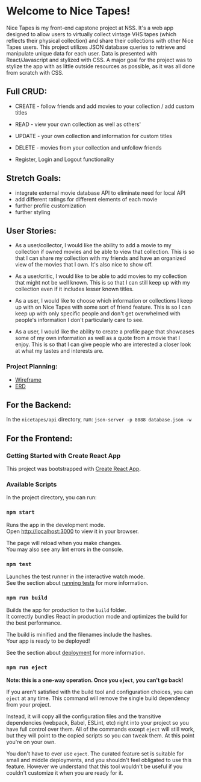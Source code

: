 # Welcome to Nice Tapes!
Nice Tapes is my front-end capstone project at NSS. It's a web app designed to allow users to virtually collect vintage VHS tapes (which reflects their physical collection) and share their collections with other Nice Tapes users. This project utilizes JSON database queries to retrieve and manipulate unique data for each user. Data is presented with React/Javascript and stylized with CSS. A major goal for the project was to stylize the app with as little outside resources as possible, as it was
all done from scratch with CSS.

## Full CRUD:
- CREATE - follow friends and add movies to your collection / add custom titles
- READ - view your own collection as well as others'
- UPDATE - your own collection and information for custom titles
- DELETE - movies from your collection and unfollow friends

- Register, Login and Logout functionality

## Stretch Goals:
- integrate external movie database API to eliminate need for local API
- add different ratings for different elements of each movie
- further profile customization
- further styling

## User Stories:
* As a user/collector, I would like the ability to add a movie to my collection if owned movies and be able to view that collection. This is so that I can share my collection with my friends and have an organized view of the movies that I own. It's also nice to show off.

* As a user/critic, I would like to be able to add movies to my collection that might not be well known. This is so that I can still keep up with my collection even if it includes lesser known titles.

* As a user, I would like to choose which information or collections I keep up with on Nice Tapes with some sort of friend feature. This is so I can keep up with only specific people and don't get overwhelmed with people's information I don't particularly care to see.

* As a user, I would like the ability to create a profile page that showcases some of my own information as well as a quote from a movie that I enjoy. This is so that I can give people who are interested a closer look at what my tastes and interests are.

### Project Planning:
- [Wireframe](https://miro.com/app/board/uXjVOHzxGgY=/)
- [ERD](https://dbdiagram.io/d/62113ed9485e433543e16fe4)

## For the Backend:

In the `nicetapes/api` directory, run: `json-server -p 8088 database.json -w`

## For the Frontend:

### Getting Started with Create React App

This project was bootstrapped with [Create React App](https://github.com/facebook/create-react-app).

### Available Scripts

In the project directory, you can run:

### `npm start`

Runs the app in the development mode.\
Open [http://localhost:3000](http://localhost:3000) to view it in your browser.

The page will reload when you make changes.\
You may also see any lint errors in the console.

### `npm test`

Launches the test runner in the interactive watch mode.\
See the section about [running tests](https://facebook.github.io/create-react-app/docs/running-tests) for more information.

### `npm run build`

Builds the app for production to the `build` folder.\
It correctly bundles React in production mode and optimizes the build for the best performance.

The build is minified and the filenames include the hashes.\
Your app is ready to be deployed!

See the section about [deployment](https://facebook.github.io/create-react-app/docs/deployment) for more information.

### `npm run eject`

**Note: this is a one-way operation. Once you `eject`, you can't go back!**

If you aren't satisfied with the build tool and configuration choices, you can `eject` at any time. This command will remove the single build dependency from your project.

Instead, it will copy all the configuration files and the transitive dependencies (webpack, Babel, ESLint, etc) right into your project so you have full control over them. All of the commands except `eject` will still work, but they will point to the copied scripts so you can tweak them. At this point you're on your own.

You don't have to ever use `eject`. The curated feature set is suitable for small and middle deployments, and you shouldn't feel obligated to use this feature. However we understand that this tool wouldn't be useful if you couldn't customize it when you are ready for it.